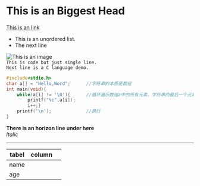 # This is an Biggest Head  

[This is an link](https://www.google.com)  
- This  is an unordered list.  
- The next line  

![This is an image](https://www.google.com.hk/images/branding/googlelogo/2x/googlelogo_light_color_92x30dp.png)  
`This is code but just single line.`  
`Next line is a C language demo.`   

```C
#include<stdio.h>
char a[] = "Hello,Word";      //字符串的本质是数组
int main(void){       
	while(a[i] != '\0'){      //循环遍历数组a中的所有元素，字符串的最后一个元素是\0
		printf("%c",a[i]);
		i++;}
	printf('\n');             //换行
}
```    

**There is  an horizon line under here**  
*Italic*  

--- 

| tabel | column |  |
| ---- | ---- | ---- |
| name |  |  |
| age |  |  |